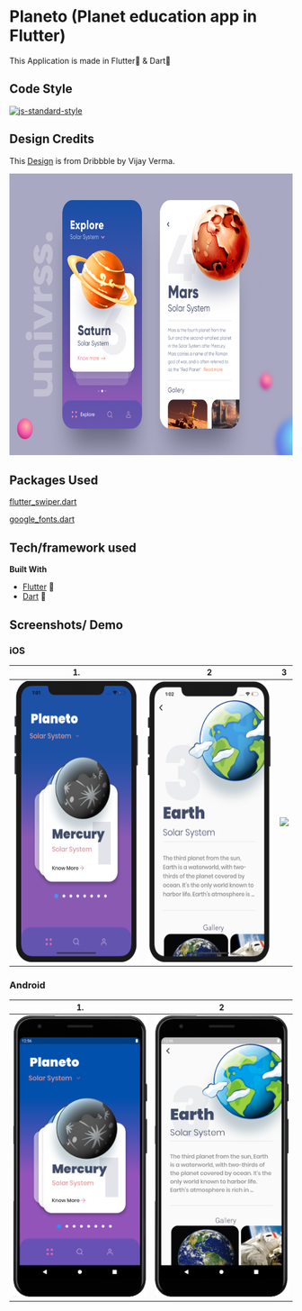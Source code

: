 # Planeto (Planet education app in Flutter)
This Application is made in Flutter🚀 & Dart🎯

## Code Style 

[![js-standard-style](https://img.shields.io/badge/code%20style-standard-brightgreen.svg?style=flat)](https://github.com/feross/standard)

## Design Credits

This [Design](https://dribbble.com/shots/6600859-Explore-Universe-App-UI) is from Dribbble by Vijay Verma.

<img src="/Design.png" height="500em"/>

## Packages Used

[flutter_swiper.dart](https://pub.dev/packages/flutter_swiper)

[google_fonts.dart](https://pub.dev/packages/google_fonts)

## Tech/framework used

<b>Built With</b>
- [Flutter](https://flutter.dev) 📱
- [Dart](https://dart.dev) 🎯

## Screenshots/ Demo
### iOS

|                   1.                    |                    2                    |            3                |
| :--------------------------------------:| :-------------------------------------: |:--------------------------: | 
|<img src="/IOSH.png" height="500em"/>    | <img src="/IOSD.png" height="500em"/>   |<img src="/planeto.gif" height="500em"/>|

### Android

|                   1.                    |                    2                    |  
| :--------------------------------------:| :-------------------------------------: | 
|<img src="/AndroidH.png" height="500em"/>| <img src="/AndroidD.png" height="500em"/>|

